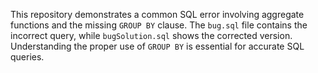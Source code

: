 This repository demonstrates a common SQL error involving aggregate functions and the missing `GROUP BY` clause.  The `bug.sql` file contains the incorrect query, while `bugSolution.sql` shows the corrected version.  Understanding the proper use of `GROUP BY` is essential for accurate SQL queries.